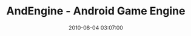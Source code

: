---
date: 2010-08-04 03:07:00
link:
  source: delicious
  source_url: https://del.icio.us/roytang
  text: AndEngine - Android Game Engine
  url: http://www.andengine.org/blog/
slug: andengine-android-game-engine
source: delicious
tags:
- gamedev
- broken-link
title: AndEngine - Android Game Engine
syndicated:
- type: archive.org
  url: https://web.archive.org/web/20100819050224/http://www.andengine.org/blog
---